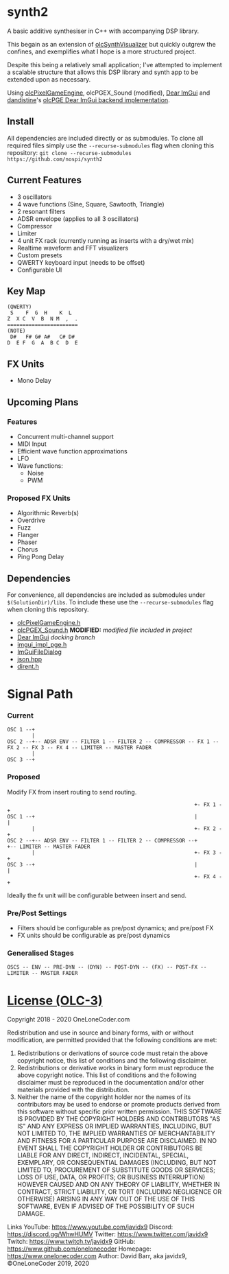 # synth2

A basic additive synthesiser in C++ with accompanying DSP library. 

This begain as an extension of [olcSynthVisualizer](https://github.com/nospi/olcsynthvisualizer) 
but quickly outgrew the confines, and exemplifies what I hope is a more structured project.

Despite this being a relatively small application; I've attempted to implement a scalable structure 
that allows this DSP library and synth app to be extended upon as necessary.

Using [olcPixelGameEngine](https://github.com/OneLoneCoder/olcPixelGameEngine), 
olcPGEX_Sound (modified), [Dear ImGui](https://github.com/ocornut/imgui) and
[dandistine](https://github.com/dandistine)'s [olcPGE Dear ImGui backend implementation](https://github.com/dandistine/olcPGEDearImGui).

## Install
All dependencies are included directly or as submodules. To clone all required files simply use the `--recurse-submodules` flag when cloning this repository:
`git clone --recurse-submodules https://github.com/nospi/synth2`

## Current Features
- 3 oscillators
- 4 wave functions (Sine, Square, Sawtooth, Triangle)
- 2 resonant filters
- ADSR envelope (applies to all 3 oscillators)
- Compressor
- Limiter
- 4 unit FX rack (currently running as inserts with a dry/wet mix)
- Realtime waveform and FFT visualizers
- Custom presets
- QWERTY keyboard input (needs to be offset)
- Configurable UI

## Key Map
```
(QWERTY)
 S    F  G  H    K  L
Z  X C  V  B  N M  ,  .
=======================
(NOTE)
 D#   F# G# A#   C# D#
D  E F  G  A  B C  D  E
```

## FX Units
- Mono Delay

## Upcoming Plans
### Features
- Concurrent multi-channel support
- MIDI Input
- Efficient wave function approximations
- LFO
- Wave functions:
    - Noise
    - PWM

### Proposed FX Units
- Algorithmic Reverb(s)
- Overdrive
- Fuzz
- Flanger
- Phaser
- Chorus
- Ping Pong Delay

## Dependencies
For convenience, all dependencies are included as submodules under `$(SolutionDir)/libs`. To include these use the `--recurse-submodules` flag when cloning this repository.

- [olcPixelGameEngine.h](https://github.com/OneLoneCoder/olcPixelGameEngine/blob/master/olcPixelGameEngine.h)
- [olcPGEX_Sound.h](https://github.com/nospi/synth2/blob/main/libs/olcPGEX_Sound.h) **MODIFIED:** *modified file included in project*
- [Dear ImGui](https://github.com/ocornut/imgui/tree/docking) *docking branch*
- [imgui_impl_pge.h](https://github.com/dandistine/olcPGEDearImGui)
- [ImGuiFileDialog](https://github.com/aiekick/ImGuiFileDialog/tree/Lib_Only)
- [json.hpp](https://github.com/nlohmann/json/releases/tag/v3.9.1)
- [dirent.h](https://github.com/tronkko/dirent)

# Signal Path
### Current
```
OSC 1 --+
        |
OSC 2 --+-- ADSR ENV -- FILTER 1 -- FILTER 2 -- COMPRESSOR -- FX 1 -- FX 2 -- FX 3 -- FX 4 -- LIMITER -- MASTER FADER
        |
OSC 3 --+
```

### Proposed
Modify FX from insert routing to send routing.
```
                                                             +- FX 1 -+
OSC 1 --+                                                    |        |
        |                                                    +- FX 2 -+
OSC 2 --+-- ADSR ENV -- FILTER 1 -- FILTER 2 -- COMPRESSOR --+        +-- LIMITER -- MASTER FADER
        |                                                    +- FX 3 -+
OSC 3 --+                                                    |        |
                                                             +- FX 4 -+
```
Ideally the fx unit will be configurable between insert and send.

### Pre/Post Settings
- Filters should be configurable as pre/post dynamics; and pre/post FX
- FX units should be configurable as pre/post dynamics

### Generalised Stages
```
OSCS -- ENV -- PRE-DYN -- (DYN) -- POST-DYN -- (FX) -- POST-FX -- LIMITER -- MASTER FADER
```

# [License (OLC-3)](https://github.com/nospi/synth2/LICENSE.md)
Copyright 2018 - 2020 OneLoneCoder.com

Redistribution and use in source and binary forms, with or without
modification, are permitted provided that the following conditions
are met:

1. Redistributions or derivations of source code must retain the above
copyright notice, this list of conditions and the following disclaimer.
2. Redistributions or derivative works in binary form must reproduce
the above copyright notice. This list of conditions and the following
disclaimer must be reproduced in the documentation and/or other
materials provided with the distribution.
3. Neither the name of the copyright holder nor the names of its
contributors may be used to endorse or promote products derived
from this software without specific prior written permission.
THIS SOFTWARE IS PROVIDED BY THE COPYRIGHT HOLDERS AND CONTRIBUTORS
"AS IS" AND ANY EXPRESS OR IMPLIED WARRANTIES, INCLUDING, BUT NOT
LIMITED TO, THE IMPLIED WARRANTIES OF MERCHANTABILITY AND FITNESS FOR
A PARTICULAR PURPOSE ARE DISCLAIMED. IN NO EVENT SHALL THE COPYRIGHT
HOLDER OR CONTRIBUTORS BE LIABLE FOR ANY DIRECT, INDIRECT, INCIDENTAL,
SPECIAL, EXEMPLARY, OR CONSEQUENTIAL DAMAGES (INCLUDING, BUT NOT
LIMITED TO, PROCUREMENT OF SUBSTITUTE GOODS OR SERVICES; LOSS OF USE,
DATA, OR PROFITS; OR BUSINESS INTERRUPTION) HOWEVER CAUSED AND ON ANY
THEORY OF LIABILITY, WHETHER IN CONTRACT, STRICT LIABILITY, OR TORT
(INCLUDING NEGLIGENCE OR OTHERWISE) ARISING IN ANY WAY OUT OF THE USE
OF THIS SOFTWARE, EVEN IF ADVISED OF THE POSSIBILITY OF SUCH DAMAGE.

Links
YouTube:    https://www.youtube.com/javidx9
Discord:    https://discord.gg/WhwHUMV
Twitter:    https://www.twitter.com/javidx9
Twitch:     https://www.twitch.tv/javidx9
GitHub:     https://www.github.com/onelonecoder
Homepage:   https://www.onelonecoder.com
Author:     David Barr, aka javidx9, ©OneLoneCoder 2019, 2020